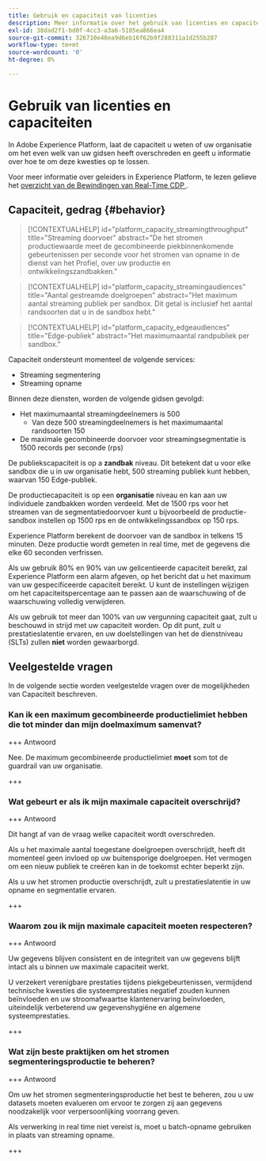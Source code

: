 ```yaml
---
title: Gebruik en capaciteit van licenties
description: Meer informatie over het gebruik van licenties en capaciteitsbeperkingen in Adobe Experience Platform.
exl-id: 38dad2f1-bd0f-4cc3-a3a6-5105ea866ea4
source-git-commit: 326710e48ea9d6eb16f62b9f288311a1d255b287
workflow-type: tm+mt
source-wordcount: '0'
ht-degree: 0%

---
```


# Gebruik van licenties en capaciteiten

In Adobe Experience Platform, laat de capaciteit u weten of uw organisatie om het even welk van uw gidsen heeft overschreden en geeft u informatie over hoe te om deze kwesties op te lossen.

Voor meer informatie over geleiders in Experience Platform, te lezen gelieve het [ overzicht van de Bewindingen van Real-Time CDP ](../../rtcdp/guardrails/overview.md).

## Capaciteit, gedrag {#behavior}

>[!CONTEXTUALHELP]
>id="platform_capacity_streamingthroughput"
>title="Streaming doorvoer"
>abstract="De het stromen productiewaarde meet de gecombineerde piekbinnenkomende gebeurtenissen per seconde voor het stromen van opname in de dienst van het Profiel, over uw productie en ontwikkelingszandbakken."

>[!CONTEXTUALHELP]
>id="platform_capacity_streamingaudiences"
>title="Aantal gestreamde doelgroepen"
>abstract="Het maximum aantal streaming publiek per sandbox. Dit getal is inclusief het aantal randsoorten dat u in de sandbox hebt."

>[!CONTEXTUALHELP]
>id="platform_capacity_edgeaudiences"
>title="Edge-publiek"
>abstract="Het maximumaantal randpubliek per sandbox."

Capaciteit ondersteunt momenteel de volgende services:

- Streaming segmentering
- Streaming opname

Binnen deze diensten, worden de volgende gidsen gevolgd:

- Het maximumaantal streamingdeelnemers is 500
   - Van deze 500 streamingdeelnemers is het maximumaantal randsoorten 150
- De maximale gecombineerde doorvoer voor streamingsegmentatie is 1500 records per seconde (rps)

De publiekscapaciteit is op a **zandbak** niveau. Dit betekent dat u voor elke sandbox die u in uw organisatie hebt, 500 streaming publiek kunt hebben, waarvan 150 Edge-publiek.

De productiecapaciteit is op een **organisatie** niveau en kan aan uw individuele zandbakken worden verdeeld. Met de 1500 rps voor het streamen van de segmentatiedoorvoer kunt u bijvoorbeeld de productie-sandbox instellen op 1500 rps en de ontwikkelingssandbox op 150 rps.

Experience Platform berekent de doorvoer van de sandbox in telkens 15 minuten. Deze productie wordt gemeten in real time, met de gegevens die elke 60 seconden verfrissen.

Als uw gebruik 80% en 90% van uw gelicentieerde capaciteit bereikt, zal Experience Platform een alarm afgeven, op het bericht dat u het maximum van uw gespecificeerde capaciteit bereikt. U kunt de instellingen wijzigen om het capaciteitspercentage aan te passen aan de waarschuwing of de waarschuwing volledig verwijderen.

Als uw gebruik tot meer dan 100% van uw vergunning capaciteit gaat, zult u beschouwd in strijd met uw capaciteit worden. Op dit punt, zult u prestatieslatentie ervaren, en uw doelstellingen van het de dienstniveau (SLTs) zullen **niet** worden gewaarborgd.

## Veelgestelde vragen

In de volgende sectie worden veelgestelde vragen over de mogelijkheden van Capaciteit beschreven.

### Kan ik een maximum gecombineerde productielimiet hebben die tot minder dan mijn doelmaximum samenvat?

+++ Antwoord

Nee. De maximum gecombineerde productielimiet **moet** som tot de guardrail van uw organisatie.

+++

### Wat gebeurt er als ik mijn maximale capaciteit overschrijd?

+++ Antwoord

Dit hangt af van de vraag welke capaciteit wordt overschreden.

Als u het maximale aantal toegestane doelgroepen overschrijdt, heeft dit momenteel geen invloed op uw buitensporige doelgroepen. Het vermogen om een nieuw publiek te creëren kan in de toekomst echter beperkt zijn.

Als u uw het stromen productie overschrijdt, zult u prestatieslatentie in uw opname en segmentatie ervaren.

+++

### Waarom zou ik mijn maximale capaciteit moeten respecteren?

+++ Antwoord

Uw gegevens blijven consistent en de integriteit van uw gegevens blijft intact als u binnen uw maximale capaciteit werkt.

U verzekert verenigbare prestaties tijdens piekgebeurtenissen, vermijdend technische kwesties die systeemprestaties negatief zouden kunnen beïnvloeden en uw stroomafwaartse klantenervaring beïnvloeden, uiteindelijk verbeterend uw gegevenshygiëne en algemene systeemprestaties.

+++

### Wat zijn beste praktijken om het stromen segmenteringsproductie te beheren?

+++ Antwoord

Om uw het stromen segmenteringsproductie het best te beheren, zou u uw datasets moeten evalueren om ervoor te zorgen zij aan gegevens noodzakelijk voor verpersoonlijking voorrang geven.


Als verwerking in real time niet vereist is, moet u batch-opname gebruiken in plaats van streaming opname.

+++
